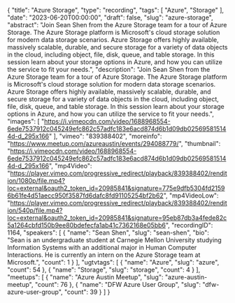 {
  "title": "Azure Storage",
  "type": "recording",
  "tags": [
    "Azure",
    "Storage"
  ],
  "date": "2023-06-20T00:00:00",
  "draft": false,
  "slug": "azure-storage",
  "abstract": "Join Sean Shen from the Azure Storage team for a tour of Azure Storage. The Azure Storage platform is Microsoft's cloud storage solution for modern data storage scenarios. Azure Storage offers highly available, massively scalable, durable, and secure storage for a variety of data objects in the cloud, including object, file, disk, queue, and table storage. In this session learn about your storage options in Azure, and how you can utilize the service to fit your needs.",
  "description": "Join Sean Shen from the Azure Storage team for a tour of Azure Storage. The Azure Storage platform is Microsoft's cloud storage solution for modern data storage scenarios. Azure Storage offers highly available, massively scalable, durable, and secure storage for a variety of data objects in the cloud, including object, file, disk, queue, and table storage. In this session learn about your storage options in Azure, and how you can utilize the service to fit your needs.",
  "images": [
    "https://i.vimeocdn.com/video/1688968554-6ede7537912c045249efc862c57adfc183e6acd874d6b1d09db025695815144d-d_295x166"
  ],
  "vimeo": "839388402",
  "moreinfo": "https://www.meetup.com/azureaustin/events/294088779/",
  "thumbnail": "https://i.vimeocdn.com/video/1688968554-6ede7537912c045249efc862c57adfc183e6acd874d6b1d09db025695815144d-d_295x166",
  "mp4Video": "https://player.vimeo.com/progressive_redirect/playback/839388402/rendition/1080p/file.mp4?loc=external&oauth2_token_id=20985841&signature=775e9dfb5304fd21596b61fe4d51aecc950f3587fd6dafc8fd91105254bf2b62",
  "mp4VideoLow": "https://player.vimeo.com/progressive_redirect/playback/839388402/rendition/540p/file.mp4?loc=external&oauth2_token_id=20985841&signature=95eb87db3a4fede82c5a1264cbfd150b9ee80bdefecfa1ab41c7362168e05bb6",
  "recordingID": 1164,
  "speakers": [
    {
      "name": "Sean Shen",
      "slug": "sean-shen",
      "bio": "Sean is an undergraduate student at Carnegie Mellon University studying Information Systems with an additional major in Human Computer Interactions. He is currently an intern on the Azure Storage team at Microsoft.",
      "count": 1
    }
  ],
  "ugtvtags": [
    {
      "name": "Azure",
      "slug": "azure",
      "count": 54
    },
    {
      "name": "Storage",
      "slug": "storage",
      "count": 4
    }
  ],
  "meetups": [
    {
      "name": "Azure Austin Meetup",
      "slug": "azure-austin-meetup",
      "count": 76
    },
    {
      "name": "DFW Azure User Group",
      "slug": "dfw-azure-user-group",
      "count": 39
    }
  ]
}